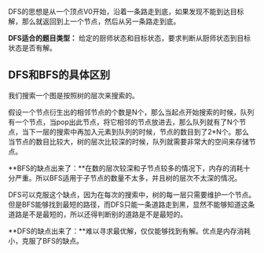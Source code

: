 DFS的思想是从一个顶点V0开始，沿着一条路走到底，如果发现不能到达目标解，那么就返回到上一个节点，然后从另一条路走到底。

**DFS适合的题目类型：** 给定的厨师状态和目标状态，要求判断从厨师状态到目标状态是否有解。

## DFS和BFS的具体区别 ##
我们搜索一个图是按照树的层次来搜索的。

假设一个节点衍生出的相邻节点的个数是N个，那么当起点开始搜索的时候，队列有一个节点，当pop出此节点，将它相邻的节点放进去，那么队列就有了N个节点，当下一层的搜索中再加入元素到队列的时候，节点的数目到了2*N个。那么当节点的数目比较大，树的层次比较深的时候，队列就需要非常大的空间来存储节点。

**BFS的缺点出来了：**在数的层次较深和子节点较多的情况下，内存的消耗十分严重。所以BFS适用于子节点的数量不太多，并且树的层次不太深的情况。

DFS可以克服这个缺点，因为在每次的搜索中，树的每一层只需要维护一个节点。但是BFS能够找到最短的路径，而DFS只能一条道路走到黑，显然不能够知道这条道路是不是最短的，所以还得判断别的道路是不是最短的。

**DFS的缺点出来了：**难以寻求最优解，仅仅能够找到有解。优点是内存消耗小，克服了BFS的缺点。